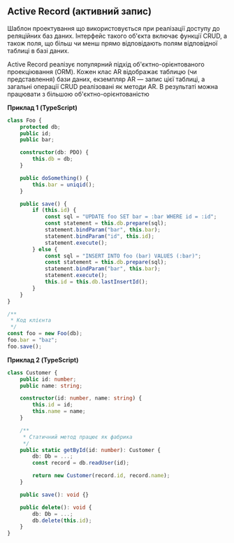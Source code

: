 ## Active Record (активний запис)

Шаблон проектування що використовується при реалізації доступу до реляційних баз даних. Інтерфейс такого об'єкта включає функції CRUD, а також поля, що більш чи менш прямо відповідають полям відповідної таблиці в базі даних.

Active Record реалізує популярний підхід об'єктно-орієнтованого проекціювання (ORM). Кожен клас AR відображає таблицю (чи представлення) бази даних, екземпляр AR — запис цієї таблиці, а загальні операції CRUD реалізовані як методи AR. В результаті можна працювати з більшою об'єктно-орієнтованістю

**Приклад 1 (TypeScript)**

```ts
class Foo {
    protected db;
    public id;
    public bar;

    constructor(db: PDO) {
        this.db = db;
    }

    public doSomething() {
        this.bar = uniqid();
    }

    public save() {
        if (this.id) {
            const sql = "UPDATE foo SET bar = :bar WHERE id = :id";
            const statement = this.db.prepare(sql);
            statement.bindParam("bar", this.bar);
            statement.bindParam("id", this.id);
            statement.execute();
        } else {
            const sql = "INSERT INTO foo (bar) VALUES (:bar)";
            const statement = this.db.prepare(sql);
            statement.bindParam("bar", this.bar);
            statement.execute();
            this.id = this.db.lastInsertId();
        }
    }
}

/**
 * Код клієнта
 */
const foo = new Foo(db);
foo.bar = "baz";
foo.save();
```

**Приклад 2 (TypeScript)**

```ts
class Customer {
    public id: number;
    public name: string;

    constructor(id: number, name: string) {
        this.id = id;
        this.name = name;
    }

    /**
     * Статичний метод працює як фабрика
     */
    public static getById(id: number): Customer {
        db: Db = ...;
        const record = db.readUser(id);

        return new Customer(record.id, record.name);
    }

    public save(): void {}

    public delete(): void {
        db: Db = ...;
        db.delete(this.id);
    }
}
```
